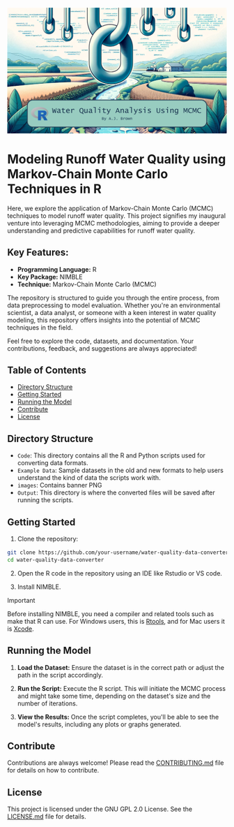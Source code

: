 ![Banner](/images/banner.png)
# Modeling Runoff Water Quality using Markov-Chain Monte Carlo Techniques in R

Here, we explore the application of Markov-Chain Monte Carlo (MCMC) techniques to model runoff water quality. This project signifies my inaugural venture into leveraging MCMC methodologies, aiming to provide a deeper understanding and predictive capabilities for runoff water quality.

## Key Features:
- **Programming Language:** R
- **Key Package:** NIMBLE
- **Technique:** Markov-Chain Monte Carlo (MCMC)

The repository is structured to guide you through the entire process, from data preprocessing to model evaluation. Whether you're an environmental scientist, a data analyst, or someone with a keen interest in water quality modeling, this repository offers insights into the potential of MCMC techniques in the field.

Feel free to explore the code, datasets, and documentation. Your contributions, feedback, and suggestions are always appreciated!


## Table of Contents

- [Directory Structure](#directory-structure)
- [Getting Started](#getting-started)
- [Running the Model](#running-the-model)
- [Contribute](#contribute)
- [License](#license)

## Directory Structure

- `Code`: This directory contains all the R and Python scripts used for converting data formats.
- `Example Data`: Sample datasets in the old and new formats to help users understand the kind of data the scripts work with.
- `images`: Contains banner PNG
- `Output`: This directory is where the converted files will be saved after running the scripts.

## Getting Started

1. Clone the repository:
```bash
git clone https://github.com/your-username/water-quality-data-converter.git
cd water-quality-data-converter
```

2. Open the R code in the repository using an IDE like Rstudio or VS code.

3. Install NIMBLE.
> [!IMPORTANT]  
> Before installing NIMBLE, you need a compiler and related tools such as make that R can use. For Windows users, this is [Rtools](http://cran.r-project.org/bin/windows/Rtools), and for Mac users it is [Xcode](https://mac.install.guide/commandlinetools/4.html#:~:text=Use%20'xcode%2Dselect'%20to%20install%20Xcode%20Command%20Line%20Tools&text=The%20command%20xcode%2Dselect%20%2D%2Dinstall%20will%20open%20a%20dialog,of%20the%20command%20line%20tools.&text=You'll%20see%20a%20panel,the%20download%20and%20installation%20process.).

## Running the Model
1. **Load the Dataset:** Ensure the dataset is in the correct path or adjust the path in the script accordingly.

2. **Run the Script:** Execute the R script. This will initiate the MCMC process and might take some time, depending on the dataset's size and the number of iterations.

3. **View the Results:** Once the script completes, you'll be able to see the model's results, including any plots or graphs generated.
## Contribute

Contributions are always welcome! Please read the [CONTRIBUTING.md](CONTRIBUTING.md) file for details on how to contribute.

## License

This project is licensed under the GNU GPL 2.0 License. See the [LICENSE.md](LICENSE.md) file for details.
